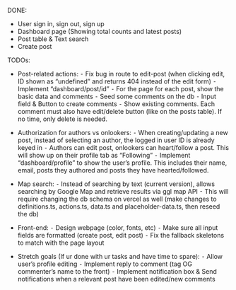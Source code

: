 DONE:
- User sign in, sign out, sign up
- Dashboard page (Showing total counts and latest posts)
- Post table & Text search
- Create post

TODOs:
- Post-related actions:
 ⁃ Fix bug in route to edit-post (when clicking edit, ID shown as “undefined” and returns 404 instead of the edit form)
 ⁃ Implement “dashboard/post/id”
 ⁃ For the page for each post, show the basic data and comments 
 ⁃ Seed some comments on the db
 ⁃ Input field & Button to create comments
 ⁃ Show existing comments. Each comment must also have edit/delete button (like on the posts table). If no time, only delete is needed.

- Authorization for authors vs onlookers:
 ⁃ When creating/updating a new post, instead of selecting an author, the logged in user ID is already keyed in
 ⁃ Authors can edit post, onlookers can heart/follow a post. This will show up on their profile tab as “Following”
 ⁃ Implement “dashboard/profile” to show the user’s profile. This includes their name, email, posts they authored and posts they have hearted/followed. 

- Map search:
 ⁃ Instead of searching by text (current version), allows searching by Google Map and retrieve results via ggl map API
 ⁃ This will require changing the db schema on vercel as well (make changes to definitions.ts, actions.ts, data.ts and placeholder-data.ts, then reseed the db)

- Front-end:
 ⁃ Design webpage (color, fonts, etc)
 ⁃ Make sure all input fields are formatted (create post, edit post)
 ⁃ Fix the fallback skeletons to match with the page layout

- Stretch goals (If ur done with ur tasks and have time to spare):
 ⁃ Allow user’s profile editing
 ⁃ Implement reply to comment (tag OG commenter’s name to the front)
 ⁃ Implement notification box & Send notifications when a relevant post have been edited/new comments
